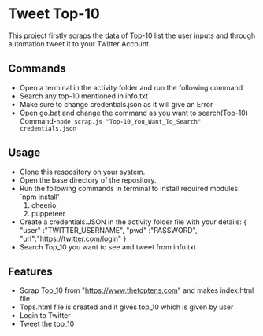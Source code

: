 # Tweet Top-10
This project firstly scraps the data of Top-10 list the user inputs and through automation tweet it to your Twitter Account. 

## Commands
* Open a terminal in the activity folder and run the following command
* Search any top-10 mentioned in info.txt
* Make sure to change credentials.json as it will give an Error
* Open go.bat and change the command as you want to search(Top-10)
 Command-`node scrap.js "Top-10_You_Want_To_Search" credentials.json`

## Usage
* Clone this respository on your system.
* Open the base directory of the repository.
* Run the following commands in terminal to install required modules:
  `npm install'
   1. cheerio
   2. puppeteer
* Create a credentials.JSON in the activity folder file with your details:
    {
        "user" :"TWITTER_USERNAME",
        "pwd" :"PASSWORD",
        "url":"https://twitter.com/login"
    }
* Search Top_10 you want to see and tweet from info.txt

## Features
* Scrap Top_10 from "https://www.thetoptens.com" and makes index.html file
* Tops.html file is created and it gives top_10 which is given by user
* Login to Twitter
* Tweet the top_10
